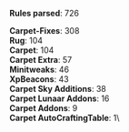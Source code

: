**Rules parsed**: 726

**Carpet-Fixes**: 308\
**Rug**: 104\
**Carpet**: 104\
**Carpet Extra**: 57\
**Minitweaks**: 46\
**XpBeacons**: 43\
**Carpet Sky Additions**: 38\
**Carpet Lunaar Addons**: 16\
**Carpet Addons**: 9\
**Carpet AutoCraftingTable**: 1\
